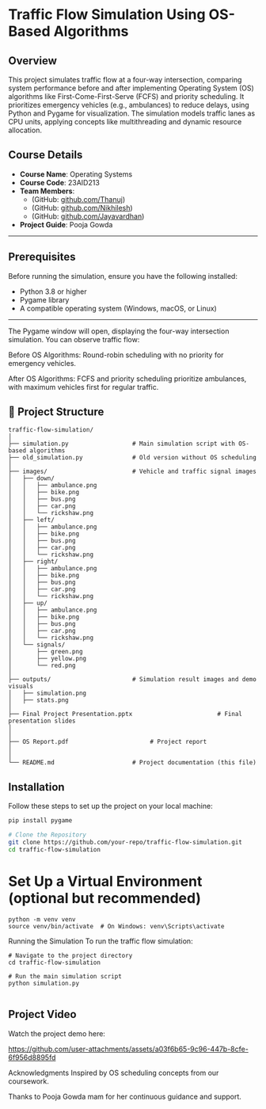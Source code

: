 # Traffic Flow Simulation Using OS-Based Algorithms

## Overview
This project simulates traffic flow at a four-way intersection, comparing system performance before and after implementing Operating System (OS) algorithms like First-Come-First-Serve (FCFS) and priority scheduling. It prioritizes emergency vehicles (e.g., ambulances) to reduce delays, using Python and Pygame for visualization. The simulation models traffic lanes as CPU units, applying concepts like multithreading and dynamic resource allocation.

## Course Details
- **Course Name**: Operating Systems  
- **Course Code**: 23AID213  
- **Team Members**:
  - (GitHub: [github.com/Thanuj](https://github.com/ThanujMaligi))
  - (GitHub: [github.com/Nikhilesh](https://github.com/mikey9029))
  - (GitHub: [github.com/Jayavardhan](https://github.com/JAYYYYYYYYYYYYYYYYYYYYYYYYYY))
- **Project Guide**: Pooja Gowda

---

## Prerequisites
Before running the simulation, ensure you have the following installed:
- Python 3.8 or higher
- Pygame library
- A compatible operating system (Windows, macOS, or Linux)

---


The Pygame window will open, displaying the four-way intersection simulation. You can observe traffic flow:

Before OS Algorithms: Round-robin scheduling with no priority for emergency vehicles.

After OS Algorithms: FCFS and priority scheduling prioritize ambulances, with maximum vehicles first for regular traffic.


## 📁 Project Structure

```text
traffic-flow-simulation/
│
├── simulation.py                  # Main simulation script with OS-based algorithms
├── old_simulation.py              # Old version without OS scheduling
│
├── images/                        # Vehicle and traffic signal images
│   ├── down/
│   │   ├── ambulance.png
│   │   ├── bike.png
│   │   ├── bus.png
│   │   ├── car.png
│   │   └── rickshaw.png
│   ├── left/
│   │   ├── ambulance.png
│   │   ├── bike.png
│   │   ├── bus.png
│   │   ├── car.png
│   │   └── rickshaw.png
│   ├── right/
│   │   ├── ambulance.png
│   │   ├── bike.png
│   │   ├── bus.png
│   │   ├── car.png
│   │   └── rickshaw.png
│   ├── up/
│   │   ├── ambulance.png
│   │   ├── bike.png
│   │   ├── bus.png
│   │   ├── car.png
│   │   └── rickshaw.png
│   └── signals/
│       ├── green.png
│       ├── yellow.png
│       └── red.png
│
├── outputs/                       # Simulation result images and demo visuals
│   ├── simulation.png
│   ├── stats.png      
│
├── Final Project Presentation.pptx                        # Final presentation slides
│  
│
├── OS Report.pdf                       # Project report
│   
│
└── README.md                      # Project documentation (this file)
```






## Installation

Follow these steps to set up the project on your local machine:

```bash
pip install pygame
```

```bash
# Clone the Repository
git clone https://github.com/your-repo/traffic-flow-simulation.git
cd traffic-flow-simulation
```



# Set Up a Virtual Environment (optional but recommended)
```
python -m venv venv
source venv/bin/activate  # On Windows: venv\Scripts\activate
```



Running the Simulation
To run the traffic flow simulation:
```
# Navigate to the project directory
cd traffic-flow-simulation

# Run the main simulation script 
python simulation.py


```

## Project Video

Watch the project demo here:



https://github.com/user-attachments/assets/a03f6b65-9c96-447b-8cfe-6f956d8895fd



Acknowledgments
Inspired by OS scheduling concepts from our coursework.

Thanks to Pooja Gowda mam for her continuous guidance and support.
